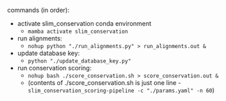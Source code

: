 
commands (in order):
- activate slim_conservation conda environment
    - `mamba activate slim_conservation`
- run alignments:
    - `nohup python "./run_alignments.py" > run_alignments.out &`
- update database key:
    - `python "./update_database_key.py"`
- run conservation scoring:
    - `nohup bash ./score_conservation.sh > score_conservation.out &`
    - (contents of ./score_conservation.sh is just one line - `slim_conservation_scoring-pipeline -c "./params.yaml" -n 60`)
